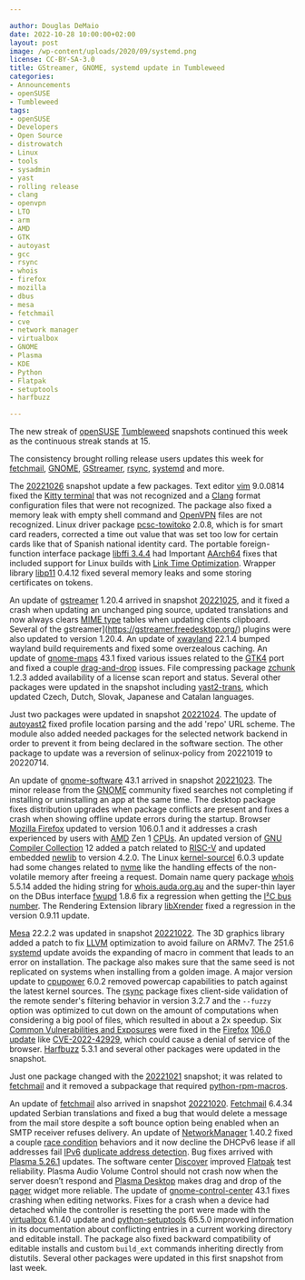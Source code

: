 ```yaml
---

author: Douglas DeMaio
date: 2022-10-28 10:00:00+02:00
layout: post
image: /wp-content/uploads/2020/09/systemd.png
license: CC-BY-SA-3.0
title: GStreamer, GNOME, systemd update in Tumbleweed
categories:
- Announcements
- openSUSE
- Tumbleweed
tags:
- openSUSE
- Developers
- Open Source
- distrowatch
- Linux
- tools
- sysadmin
- yast
- rolling release
- clang
- openvpn
- LTO
- arm
- AMD
- GTK
- autoyast
- gcc
- rsync
- whois
- firefox
- mozilla
- dbus
- mesa
- fetchmail
- cve
- network manager
- virtualbox
- GNOME
- Plasma
- KDE
- Python
- Flatpak
- setuptools
- harfbuzz

---
```


The new streak of [openSUSE](https://get.opensuse.org/) [Tumbleweed](https://get.opensuse.org/tumbleweed/) snapshots continued this week as the continuous streak stands at 15.   

The consistency brought rolling release users updates this week for [fetchmail](https://www.fetchmail.info/), [GNOME](https://www.gnome.org/), [GStreamer](https://gstreamer.freedesktop.org/), [rsync](https://rsync.samba.org/), [systemd](https://freedesktop.org/wiki/Software/systemd/) and more. 

The [20221026](https://lists.opensuse.org/archives/list/factory@lists.opensuse.org/thread/3GKBGS352GFFCTUQ6K7373KPWEKHYOGM/) snapshot update a few packages. Text editor [vim](https://www.vim.org/) 9.0.0814 fixed the [Kitty terminal](https://sw.kovidgoyal.net/kitty/index.html) that was not recognized and a [Clang](https://en.wikipedia.org/wiki/Clang) format configuration files that were not recognized. The package also fixed a memory leak with empty shell command and [OpenVPN](https://openvpn.net/) files are not recognized. Linux driver package [pcsc-towitoko](https://github.com/cprados/towitoko-linux) 2.0.8, which is for smart card readers, corrected a time out value that was set too low for certain cards like that of Spanish national identity card. The portable foreign-function interface package [libffi 3.4.4](https://github.com/libffi/libffi) had Important [AArch64](https://en.wikipedia.org/wiki/AArch64) fixes that included support for Linux builds with [Link Time Optimization](https://developer.arm.com/documentation/101458/2100/Optimize/Link-Time-Optimization--LTO-/What-is-Link-Time-Optimization--LTO-). Wrapper library [libp11](https://github.com/OpenSC/libp11) 0.4.12 fixed several memory leaks and some storing certificates on tokens.

An update of [gstreamer](https://gstreamer.freedesktop.org/) 1.20.4 arrived in snapshot [20221025](https://lists.opensuse.org/archives/list/factory@lists.opensuse.org/thread/22MJFGX6526DQONOVPOOHHHYP547ACAR/), and it fixed a crash when updating an unchanged ping source, updated translations and now always clears [MIME type](https://en.wikipedia.org/wiki/Media_type) tables when updating clients clipboard. Several of the gstreamer](https://gstreamer.freedesktop.org/) plugins were also updated to version 1.20.4. An update of [xwayland](https://wayland.freedesktop.org/xserver.html) 22.1.4 bumped wayland build requirements and fixed some overzealous caching. An update of [gnome-maps](https://wiki.gnome.org/Apps/Maps) 43.1 fixed various issues related to the [GTK4](https://www.gtk.org/) port and fixed a couple [drag-and-drop](https://en.wikipedia.org/wiki/Drag_and_drop) issues. File compressing package [zchunk](https://github.com/zchunk/zchunk) 1.2.3 added availability of a license scan report and status. Several other packages were updated in the snapshot including [yast2-trans](https://software.opensuse.org/package/yast2-trans), which updated Czech, Dutch, Slovak, Japanese and Catalan languages.

Just two packages were updated in snapshot [20221024](https://lists.opensuse.org/archives/list/factory@lists.opensuse.org/thread/OPNWWMPHZODBGIEI7RYQVFJS2CBKZ72Z/). The update of [autoyast2](https://github.com/yast/yast-autoinstallation) fixed profile location parsing and the add 'repo' URL scheme. The module also added needed packages for the selected network backend in order to prevent it from being declared in the software section. The other package to update was a reversion of selinux-policy from 20221019 to 20220714.

An update of [gnome-software](https://gitlab.gnome.org/GNOME/gnome-software) 43.1 arrived in snapshot [20221023](https://lists.opensuse.org/archives/list/factory@lists.opensuse.org/thread/XZ3S5XI6A7CWX6EK3MXUM2KNHC2N7W6U/). The minor release from the  [GNOME](https://www.gnome.org/) community fixed searches not completing if installing or uninstalling an app at the same time. The desktop package fixes distribution upgrades when package conflicts are present and fixes a crash when showing offline update errors during the startup. Browser [Mozilla Firefox](https://www.mozilla.org) updated to version 106.0.1 and it addresses a crash experienced by users with [AMD](https://www.amd.com) Zen 1 [CPUs](https://en.wikipedia.org/wiki/Central_processing_unit). An updated version of [GNU Compiler Collection](https://gcc.gnu.org/) 12 added a patch related to [RISC-V](https://riscv.org/) and updated embedded [newlib](https://sourceware.org/newlib/) to version 4.2.0. The Linux [kernel-sourcel](https://www.kernel.org/) 6.0.3 update had some changes related to [nvme](https://en.wikipedia.org/wiki/NVM_Express) like the handling effects of the non-volatile memory after freeing a request. Domain name query package [whois](https://github.com/rfc1036/whois) 5.5.14 added the hiding string for [whois.auda.org.au](https://whois.auda.org.au/) and the super-thin layer on the DBus interface [fwupd](https://fwupd.org/) 1.8.6 fix a regression when getting the [I²C bus number](https://en.wikipedia.org/wiki/I%C2%B2C). The Rendering Extension library [libXrender](https://xorg.freedesktop.org/wiki/) fixed a regression in the version 0.9.11 update.
  
[Mesa](https://www.mesa3d.org/) 22.2.2 was updated in snapshot [20221022](https://lists.opensuse.org/archives/list/factory@lists.opensuse.org/thread/NH3N5DUWIBLXNV7IZWVJRX3M7YLKOSDC/). The 3D graphics library added a patch to fix [LLVM](https://llvm.org/) optimization to avoid failure on ARMv7. The 251.6 [systemd](https://freedesktop.org/wiki/Software/systemd/) update avoids the expanding of macro in comment that leads to an error on installation. The package also makes sure that the same seed is not replicated on systems when installing from a golden image. A major version update to [cpupower](https://linux.die.net/man/1/cpupower) 6.0.2 removed powercap capabilities to patch against the latest kernel sources. The [rsync](https://rsync.samba.org/) package fixes client-side validation of the remote sender's filtering behavior in version 3.2.7 and the `--fuzzy` option was optimized to cut down on the amount of computations when considering a big pool of files, which resulted in about a 2x speedup. Six [Common Vulnerabilities and Exposures](https://en.wikipedia.org/wiki/Common_Vulnerabilities_and_Exposures) were fixed in the [Firefox](https://www.mozilla.org) [106.0 update](https://www.mozilla.org/en-US/security/advisories/mfsa2022-44/) like [CVE-2022-42929](https://www.mozilla.org/en-US/security/advisories/mfsa2022-44/#CVE-2022-42929), which could cause a denial of service of the browser. [Harfbuzz](https://github.com/harfbuzz/harfbuzz) 5.3.1 and several other packages were updated in the snapshot.
 
Just one package changed with the [20221021](https://lists.opensuse.org/archives/list/factory@lists.opensuse.org/thread/TCIEP2J32ZLLJZBYCR4E5XUMZKGSF376/) snapshot; it was related to [fetchmail](https://www.fetchmail.info/) and it removed a subpackage that required [python-rpm-macros](https://github.com/openSUSE/python-rpm-macros). 

An update of [fetchmail](https://www.fetchmail.info/) also arrived in snapshot [20221020](https://lists.opensuse.org/archives/list/factory@lists.opensuse.org/thread/SFCYFDH5I3BKD2N2XQ7FUX42C7OEQ2ZY/). [Fetchmail](https://www.fetchmail.info/) 6.4.34 updated Serbian translations and fixed a bug that would delete a message from the mail store despite a soft bounce option being enabled when an SMTP receiver refuses delivery. An update of [NetworkManager](https://networkmanager.dev/) 1.40.2 fixed a couple [race condition](https://en.wikipedia.org/wiki/Race_condition) behaviors and it now decline the DHCPv6 lease if all addresses fail [IPv6](https://en.wikipedia.org/wiki/IPv6) [duplicate address detection](https://www.ibm.com/docs/en/zos/2.2.0?topic=discovery-duplicate-address-detection). Bug fixes arrived with [Plasma 5.26.1](https://kde.org/announcements/plasma/5/5.26.1/) updates. The software center [Discover](https://apps.kde.org/discover/) improved [Flatpak](https://flatpak.org/) test reliability. Plasma Audio Volume Control should not crash now when the server doesn’t respond and [Plasma Desktop](https://invent.kde.org/plasma/plasma-desktop) makes drag and drop of the [pager](https://userbase.kde.org/Plasma/Pager) widget more reliable. The update of [gnome-control-center](https://gitlab.gnome.org/GNOME/gnome-control-center) 43.1 fixes crashing when editing networks. Fixes for a crash when a device had detached while the controller is resetting the port were made with the [virtualbox](https://www.virtualbox.org/) 6.1.40 update and [python-setuptools](https://pypi.org/project/setuptools/) 65.5.0 improved information in its documentation about conflicting entries in a current working directory and editable install. The package also fixed backward compatibility of editable installs and custom `build_ext` commands inheriting directly from distutils. Several other packages were updated in this first snapshot from last week.

<meta name="openSUSE, Tumbleweed, Developers, sysadmin, user, Open Source, rolling release, gamers, superuser, distrowatch, hacker, Linux, Kernel, firefox, GNOME, KDE, mesa, systemd, vim, rsync, python, setuptools, virtualbox, fetchmail, gstreamer" content="HTML,CSS,XML,JavaScript">
